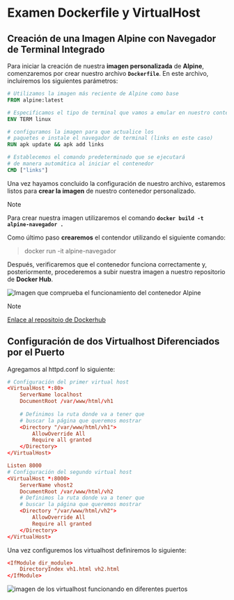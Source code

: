 # Examen Dockerfile y VirtualHost

## Creación de una Imagen Alpine con Navegador de Terminal Integrado

Para iniciar la creación de nuestra **imagen personalizada** de **Alpine**, comenzaremos por crear nuestro archivo **`Dockerfile`**. En este archivo, incluiremos los siguientes parámetros:

```dockerfile
# Utilizamos la imagen más reciente de Alpine como base
FROM alpine:latest

# Especificamos el tipo de terminal que vamos a emular en nuestro contenedor
ENV TERM linux

# configuramos la imagen para que actualice los 
# paquetes e instale el navegador de terminal (links en este caso)
RUN apk update && apk add links

# Establecemos el comando predeterminado que se ejecutará 
# de manera automática al iniciar el contenedor
CMD ["links"]

```
Una vez hayamos concluido la configuración de nuestro archivo, estaremos listos para **crear la imagen** de nuestro contenedor personalizado.

> [!NOTE]
> Para crear nuestra imagen utilizaremos el comando **`docker build -t alpine-navegador .`**

Como último paso **crearemos** el contendor utilizando el siguiente comando:

> docker run -it alpine-navegador

Después, verificaremos que el contenedor funciona correctamente y, posteriormente, procederemos a subir nuestra imagen a nuestro repositorio de **Docker Hub**.

![Imagen que comprueba el funcionamiento del contenedor Alpine](alpineNavegador)

> [!NOTE]
> [Enlace al repositoio de Dockerhub](https://hub.docker.com/r/oskiroveasir/examen-asir)

## Configuración de dos Virtualhost Diferenciados por el Puerto

Agregamos al httpd.conf lo siguiente:

```conf
# Configuración del primer virtual host
<VirtualHost *:80>
    ServerName localhost
    DocumentRoot /var/www/html/vh1
    
    # Definimos la ruta donde va a tener que 
    # buscar la página que queremos mostrar
    <Directory "/var/www/html/vh1">
        AllowOverride All
        Require all granted
    </Directory>
</VirtualHost>

Listen 8000
# Configuración del segundo virtual host
<VirtualHost *:8000>
    ServerName vhost2
    DocumentRoot /var/www/html/vh2
    # Definimos la ruta donde va a tener que 
    # buscar la página que queremos mostrar
    <Directory "/var/www/html/vh2">
        AllowOverride All
        Require all granted
    </Directory>
</VirtualHost>
```

Una vez configuremos los virtualhost definiremos lo siguiente:

```conf
<IfModule dir_module>
    DirectoryIndex vh1.html vh2.html
</IfModule>
```

![imagen de los virtualhost funcionando en diferentes puertos](virtualhost-nav)